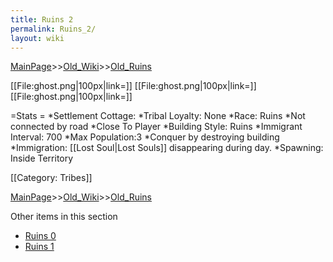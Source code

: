 ```yaml
---
title: Ruins 2
permalink: Ruins_2/
layout: wiki
---
```


[MainPage](/keeperrl_wiki/ "wikilink")>>[Old_Wiki](/keeperrl_wiki/Old_Wiki "wikilink")>>[Old_Ruins](/keeperrl_wiki/Old_Ruins "wikilink")

[[File:ghost.png|100px|link=]]
[[File:ghost.png|100px|link=]]
[[File:ghost.png|100px|link=]]

=Stats =
*Settlement Cottage: 
*Tribal Loyalty: None
*Race: Ruins
*Not connected by road
*Close To Player
*Building Style: Ruins 
*Immigrant Interval: 700 
*Max Population:3
*Conquer by destroying building 
*Immigration: [[Lost Soul|Lost Souls]] disappearing during day.
*Spawning: Inside Territory  

[[Category: Tribes]]

[MainPage](/keeperrl_wiki/ "wikilink")>>[Old_Wiki](/keeperrl_wiki/Old_Wiki "wikilink")>>[Old_Ruins](/keeperrl_wiki/Old_Ruins "wikilink")

Other items in this section
-    [Ruins 0](/keeperrl_wiki/Ruins_0 "wikilink")
-    [Ruins 1](/keeperrl_wiki/Ruins_1 "wikilink")
